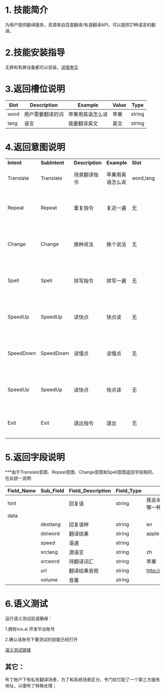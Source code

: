 # 1. 技能简介

为用户提供翻译服务，资源来自百度翻译\/有道翻译API，可以提供21种语言的翻译。

# 2.技能安装指导

无屏和有屏设备都可以安装，[详情参见](/Bot/4-SkillDocument/最佳实践.md)

# 3.返回槽位说明

| **Slot** | **Description** | **Example** |**Value** | **Type** |
| ------------ | ------------ | ------------ | ------------ | ------- |
| word | 用户需要翻译的词 | 苹果用英语怎么说 | 苹果 | string |
| lang | 语言 | 我要翻译英文 | 英文 | string |

# 4.返回意图说明

<table>
<tr>
<td><b>Intent</b></td>
<td><b>SubIntent</b></td>
<td><b>Description</b></td>
<td><b>Example</b></td>
<td><b>Slot</b></td>
<td><b>Context</b></td>
</tr>
   <tr>
      <td>Translate</td>
      <td>Translate</td>
      <td>场景翻译指令</td>
      <td>苹果用英语怎么说</td>
      <td>word,lang</td>
      <td>上文：无</br>下文：translator</td>
   </tr>
   <tr>
      <td>Repeat</td>
      <td>Repeat</td>
      <td>重复指令</td>
      <td>复述一遍</td>
      <td>无</td>
      <td>上文：translator等</br>下文：translator</td>
   </tr>
   <tr>
      <td>Change</td>
      <td>Change</td>
      <td>换种说法</td>
      <td>换个说法</td>
      <td>无</td>
      <td>上文：translator等</br>下文：translator</td>
   </tr>
   <tr>
      <td>Spell</td>
      <td>Spell</td>
      <td>拼写指令</td>
      <td>拼写一遍</td>
      <td>无</td>
      <td>上文：translator等</br>下文：translator</td>
   </tr>
   <tr>
      <td>SpeedUp</td>
      <td>SpeedUp</td>
      <td>读快点</td>
      <td>快点读</td>
      <td>无</td>
      <td>上文：translator等</br>下文：translator</td>
   </tr>
   <tr>
      <td>SpeedDown</td>
      <td>SpeedDown</td>
      <td>读慢点</td>
      <td>读慢点</td>
      <td>无</td>
      <td>上文：translator等</br>下文：translator</td>
   </tr>
   <tr>
      <td>SpeedUp</td>
      <td>SpeedUp</td>
      <td>读快点</td>
      <td>快点读</td>
      <td>无</td>
      <td>上文：translator等</br>下文：translator</td>
   </tr>
   <tr>
      <td>Exit</td>
      <td>Exit</td>
      <td>退出指令</td>
      <td>退出</td>
      <td>无</td>
      <td>上文：translator等</br>下文：无</td>
   </tr>
</table>

# 5.返回字段说明

\*\*\*由于Translate意图、Repeat意图、Change意图和Spell意图返回字段相同，在此统一说明


| **Field\_Name** | **Sub\_Field** | **Field\_Description** | **Field\_Type** | **Field\_Example** |
| --- | --- | --- | --- | --- |
| hint |    | 回复语 | string | 我会说英语、俄语、法语等多种语言，你要翻译成哪一种呢？ |
| data |    |     |     |     |
|    | destlang | 回复语种 | string | en |
|    | dstword | 翻译结果 | string | apple |
|    | speed | 语速 | string |    |
|    | srclang | 源语言 | string | zh |
|    | srcword | 待翻译词汇 | string | 苹果 |
|    | url | 翻译结果音频 | string | http://dwn.roo.bo/voices/translate/a/apple.wav |
|    | volume | 音量 | string |  |

# 6.语义测试
运行语义测试前请确保：

1.拥有ros.ai 开发平台账号

2.确认该账号下要测试的技能已经打开

[语义测试链接](https://passport.ros.ai/#/login)

## 其它：
布丁账户下有私有翻译场景，为了和系统场景区分，专门给它配了一个第三方服务地址，以便布丁特殊处理；
